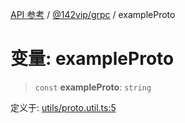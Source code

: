 [API 参考](../../../index.md) / [@142vip/grpc](../index.md) / exampleProto

# 变量: exampleProto

> `const` **exampleProto**: `string`

定义于: [utils/proto.util.ts:5](https://github.com/142vip/core-x/blob/58a4aca72f73ebc92491a458c9b83754486dc296/packages/grpc/src/utils/proto.util.ts#L5)

